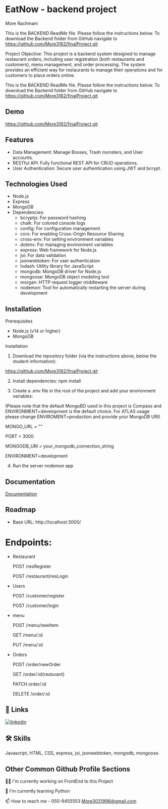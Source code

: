 
# EatNow - backend project
More Rachmani

This is the BACKEND ReadMe file.
Please follow the instructions below.
To download the Backend folder from GitHub navigate to https://github.com/More3162/finalProject.git


Project Objective:
This project is a backend system designed to manage restaurant orders, including user registration (both restaurants and customers), menu management, and order processing. The system provides an efficient way for restaurants to manage their operations and for customers to place orders online.

This is the BACKEND ReadMe file.
Please follow the instructions below.
To download the Backend folder from GitHub navigate to https://github.com/More3162/finalProject.git



## Demo

https://github.com/More3162/finalProject.git


## Features

* Data Management: Manage Bosses, Trash monsters, and User accounts.
* RESTful API: Fully functional REST API for CRUD operations.
* User Authentication: Secure user authentication using JWT and bcrypt.


## Technologies Used

* Node.js
* Express
* MongoDB
* Dependencies:
    - bcryptjs: For password hashing
    - chalk: For colored console logs
    - config: For configuration management
    - cors: For enabling Cross-Origin Resource Sharing
    - cross-env: For setting environment variables
    - dotenv: For managing environment variables
    - express: Web framework for Node.js
    - joi: For data validation
    - jsonwebtoken: For user authentication
    - lodash: Utility library for JavaScript
    - mongodb: MongoDB driver for Node.js
    - mongoose: MongoDB object modeling tool
    - morgan: HTTP request logger middleware
    - nodemon: Tool for automatically restarting the server during development

## Installation

Prerequisites

* Node.js (v14 or higher)
* MongoDB

Installation

1. Download the repository folder (via the instructions above, below the student information):

https://github.com/More3162/finalProject.git

2. Install dependencies:
    npm install

3. Create a .env file in the root of the project and add your environment variables:

(Please note that the default MongoBD used in this project is Compass and ENVIRONMENT=development is the default choice. For ATLAS usage please change ENVIROMENT=production and provide your MongoDB URI) 

MONGO_URL = ""

PORT = 3000

MONGODB_URI = your_mongodb_connection_string

ENVIRONMENT=development


4. Run the server
    nodemon app

    
## Documentation

[Documentation](https://api.postman.com/collections/37374896-9cb049e5-4dde-4abf-8f55-2131f9d0e0d0?access_key=PMAT-01JAYZK0G6MMYNZKM0WGTT15HH)


## Roadmap

* Base URL: http://localhost:3000/
# Endpoints:

- Restaurant

    POST /resRegister

    POST /restaurant/resLogin

- Users

    POST /customer/register

    POST /customer/login

- menu

    POST /menu/newItem

    GET /menu/:id

    PUT /menu/:id
- Orders

    POST /order/newOrder

    GET /order/:id{resturant}

    PATCH order/:id
    
    DELETE /order/:id



## 🔗 Links
[![linkedin](https://img.shields.io/badge/linkedin-0A66C2?style=for-the-badge&logo=linkedin&logoColor=white)](https://www.linkedin.com/in/mor-rachmani/)


## 🛠 Skills
Javascript, HTML, CSS, express, joi, jsonwebtoken, mongodb, mongoose.

## Other Common Github Profile Sections
👩‍💻 I'm currently working on FrontEnd to this Project

🧠 I'm currently learning Python

📫 How to reach me - 
050-9455553
More3031996@gmail.com



